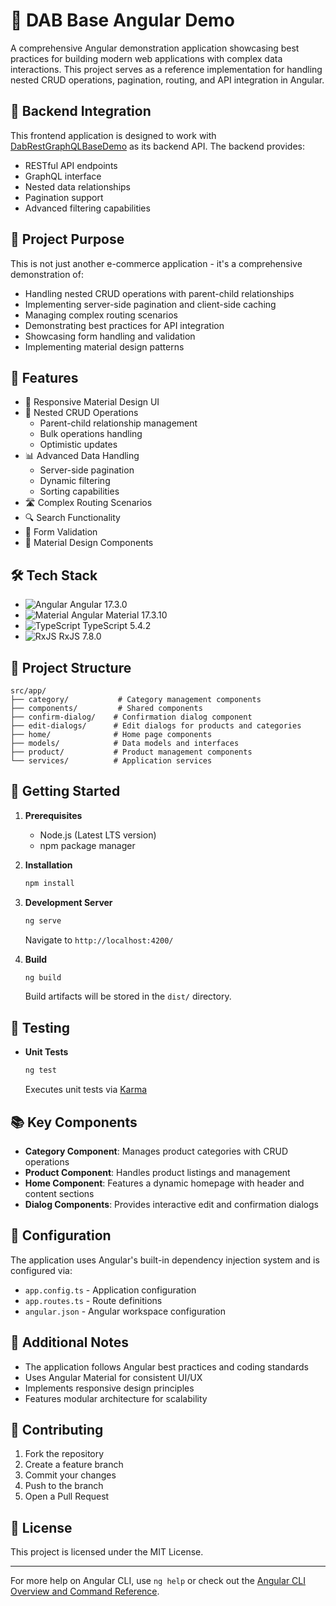 # 🚀 DAB Base Angular Demo

A comprehensive Angular demonstration application showcasing best practices for building modern web applications with complex data interactions. This project serves as a reference implementation for handling nested CRUD operations, pagination, routing, and API integration in Angular.

## 🔗 Backend Integration

This frontend application is designed to work with [DabRestGraphQLBaseDemo](https://github.com/vvidov/DabRestGraphQLBaseDemo) as its backend API. The backend provides:
- RESTful API endpoints
- GraphQL interface
- Nested data relationships
- Pagination support
- Advanced filtering capabilities

## 🎯 Project Purpose

This is not just another e-commerce application - it's a comprehensive demonstration of:
- Handling nested CRUD operations with parent-child relationships
- Implementing server-side pagination and client-side caching
- Managing complex routing scenarios
- Demonstrating best practices for API integration
- Showcasing form handling and validation
- Implementing material design patterns

## 🚀 Features

- 📱 Responsive Material Design UI
- 🔄 Nested CRUD Operations
  - Parent-child relationship management
  - Bulk operations handling
  - Optimistic updates
- 📊 Advanced Data Handling
  - Server-side pagination
  - Dynamic filtering
  - Sorting capabilities
- 🛣️ Complex Routing Scenarios
- 🔍 Search Functionality
- 📝 Form Validation
- 🎨 Material Design Components

## 🛠️ Tech Stack

- ![Angular](https://img.shields.io/badge/Angular-DD0031?style=flat&logo=angular) Angular 17.3.0
- ![Material](https://img.shields.io/badge/Material-757575?style=flat&logo=material-design) Angular Material 17.3.10
- ![TypeScript](https://img.shields.io/badge/TypeScript-3178C6?style=flat&logo=typescript) TypeScript 5.4.2
- ![RxJS](https://img.shields.io/badge/RxJS-B7178C?style=flat&logo=reactivex) RxJS 7.8.0

## 📁 Project Structure

```
src/app/
├── category/           # Category management components
├── components/         # Shared components
├── confirm-dialog/    # Confirmation dialog component
├── edit-dialogs/      # Edit dialogs for products and categories
├── home/              # Home page components
├── models/            # Data models and interfaces
├── product/           # Product management components
└── services/          # Application services
```

## 🚦 Getting Started

1. **Prerequisites**
   - Node.js (Latest LTS version)
   - npm package manager

2. **Installation**
   ```bash
   npm install
   ```

3. **Development Server**
   ```bash
   ng serve
   ```
   Navigate to `http://localhost:4200/`

4. **Build**
   ```bash
   ng build
   ```
   Build artifacts will be stored in the `dist/` directory.

## 🧪 Testing

- **Unit Tests**
  ```bash
  ng test
  ```
  Executes unit tests via [Karma](https://karma-runner.github.io)

## 📚 Key Components

- **Category Component**: Manages product categories with CRUD operations
- **Product Component**: Handles product listings and management
- **Home Component**: Features a dynamic homepage with header and content sections
- **Dialog Components**: Provides interactive edit and confirmation dialogs

## 🔧 Configuration

The application uses Angular's built-in dependency injection system and is configured via:
- `app.config.ts` - Application configuration
- `app.routes.ts` - Route definitions
- `angular.json` - Angular workspace configuration

## 📝 Additional Notes

- The application follows Angular best practices and coding standards
- Uses Angular Material for consistent UI/UX
- Implements responsive design principles
- Features modular architecture for scalability

## 🤝 Contributing

1. Fork the repository
2. Create a feature branch
3. Commit your changes
4. Push to the branch
5. Open a Pull Request

## 📄 License

This project is licensed under the MIT License.

---
For more help on Angular CLI, use `ng help` or check out the [Angular CLI Overview and Command Reference](https://angular.io/cli).
